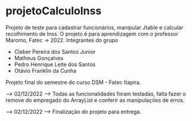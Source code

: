 # projetoCalculoInss
Projeto de teste para cadastrar funcionários, manipular Jtable e calcular recolhimento de Inss. O projeto é para aprendizagem com o professor Maromo, Fatec -> 2022.
Integrantes do grupo
  - Cleber Pereira dos Santos Junior
  - Matheus Gonçalves
  - Pedro Henrique Leite dos Santos
  - Otávio Franklin da Cunha

Projeto final do semestre do curso DSM - Fatec Itapira.

--> 02/12/2022
--> Todas as funcionalidades foram testadas, falta fazer o remove do empregado do ArrayList e conferir as manipulações de erros.

--> 02/12/2022 
--> Finalização do projeto para entrega.


